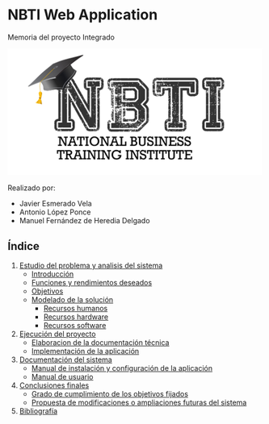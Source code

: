 
# NBTI Web Application

Memoria del proyecto Integrado

![](images/NBTI-logo.jpg)

Realizado por:
- Javier Esmerado Vela
- Antonio López Ponce
- Manuel Fernández de Heredia Delgado



## Índice

1. [Estudio del problema y analisis del sistema](docs/estudio.md)
    - [Introducción](docs/estudio.md#introducción)
    - [Funciones y rendimientos deseados](docs/estudio.md#funciones-y-rendimientos-deseados)
    - [Objetivos](docs/estudio.md#objetivos)
    - [Modelado de la solución](docs/estudio.md#modelo-de-la-solución)
    	- [Recursos humanos](docs/estudio.md#recursos-humanos)
    	- [Recursos hardware](docs/estudio.md#recursos-hardware)
    	- [Recursos software](docs/estudio.md#recursos-software)
2. [Ejecución del proyecto](docs/ejecucion.md)
	- [Elaboracion de la documentación técnica](docs/estudio.md)
	- [Implementación de la aplicación](docs/estudio.md)
3. [Documentación del sistema](docs/documentacion.md)
	- [Manual de instalación y configuración de la aplicación](docs/documentacion.md)
	- [Manual de usuario](docs/documentacion.md)
4. [Conclusiones finales](docs/conclusiones.md)
	- [Grado de cumplimiento de los objetivos fijados](docs/conclusiones.md)
	- [Propuesta de modificaciones o ampliaciones futuras del sistema](docs/conclusiones.md)
5. [Bibliografía](docs/bibliografia.md)

		



